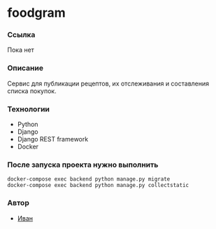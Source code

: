 # foodgram
### Ссылка
Пока нет
### Описание
Сервис для публикации рецептов, их отслеживания и составления списка покупок. 
### Технологии
- Python
- Django
- Django REST framework
- Docker
### После запуска проекта нужно выполнить
```
docker-compose exec backend python manage.py migrate
docker-compose exec backend python manage.py collectstatic
```
### Автор
- [Иван](https://github.com/AkuLinker/ "GitHub аккаунт")